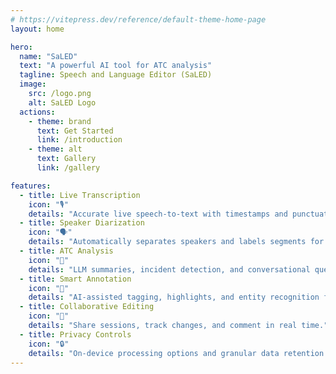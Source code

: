 ```yaml
---
# https://vitepress.dev/reference/default-theme-home-page
layout: home

hero:
  name: "SaLED"
  text: "A powerful AI tool for ATC analysis"
  tagline: Speech and Language Editor (SaLED)
  image:
    src: /logo.png
    alt: SaLED Logo
  actions:
    - theme: brand
      text: Get Started
      link: /introduction
    - theme: alt
      text: Gallery
      link: /gallery

features:
  - title: Live Transcription
    icon: "🎙️"
    details: "Accurate live speech-to-text with timestamps and punctuation."
  - title: Speaker Diarization
    icon: "🗣️"
    details: "Automatically separates speakers and labels segments for clarity."
  - title: ATC Analysis
    icon: "📡"
    details: "LLM summaries, incident detection, and conversational querying of transcripts."
  - title: Smart Annotation
    icon: "🧠"
    details: "AI-assisted tagging, highlights, and entity recognition for insights."
  - title: Collaborative Editing
    icon: "🤝"
    details: "Share sessions, track changes, and comment in real time."
  - title: Privacy Controls
    icon: "🔒"
    details: "On-device processing options and granular data retention settings."
---
```

